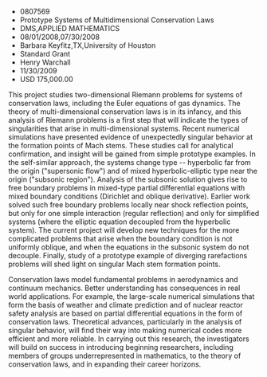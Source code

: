 
* 0807569
* Prototype Systems of Multidimensional Conservation Laws
* DMS,APPLIED MATHEMATICS
* 08/01/2008,07/30/2008
* Barbara Keyfitz,TX,University of Houston
* Standard Grant
* Henry Warchall
* 11/30/2009
* USD 175,000.00

This project studies two-dimensional Riemann problems for systems of
conservation laws, including the Euler equations of gas dynamics. The theory of
multi-dimensional conservation laws is in its infancy, and this analysis of
Riemann problems is a first step that will indicate the types of singularities
that arise in multi-dimensional systems. Recent numerical simulations have
presented evidence of unexpectedly singular behavior at the formation points of
Mach stems. These studies call for analytical confirmation, and insight will be
gained from simple prototype examples. In the self-similar approach, the systems
change type -- hyperbolic far from the origin ("supersonic flow") and of mixed
hyperbolic-elliptic type near the origin ("subsonic region"). Analysis of the
subsonic solution gives rise to free boundary problems in mixed-type partial
differential equations with mixed boundary conditions (Dirichlet and oblique
derivative). Earlier work solved such free boundary problems locally near shock
reflection points, but only for one simple interaction (regular reflection) and
only for simplified systems (where the elliptic equation decoupled from the
hyperbolic system). The current project will develop new techniques for the more
complicated problems that arise when the boundary condition is not uniformly
oblique, and when the equations in the subsonic system do not decouple. Finally,
study of a prototype example of diverging rarefactions problems will shed light
on singular Mach stem formation points.

Conservation laws model fundamental problems in aerodynamics and continuum
mechanics. Better understanding has consequences in real world applications. For
example, the large-scale numerical simulations that form the basis of weather
and climate prediction and of nuclear reactor safety analysis are based on
partial differential equations in the form of conservation laws. Theoretical
advances, particularly in the analysis of singular behavior, will find their way
into making numerical codes more efficient and more reliable. In carrying out
this research, the investigators will build on success in introducing beginning
researchers, including members of groups underrepresented in mathematics, to the
theory of conservation laws, and in expanding their career horizons.
